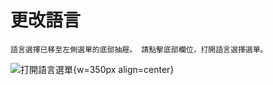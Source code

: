 # 更改語言

```{note}
語言選擇已移至左側選單的底部抽屜。 請點擊底部欄位，打開語言選擇選單。
```

![打開語言選單](images/documentation_language_menu.png){w=350px align=center}
